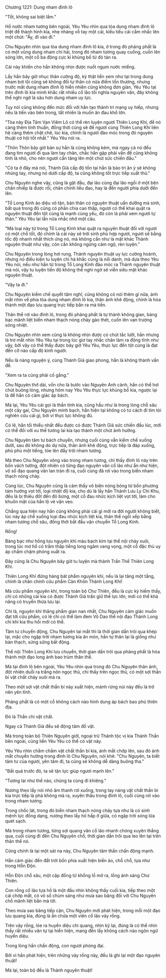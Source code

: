 




Chương 1221: Dung nham đỉnh lô


"Tốt, không sai biệt lắm."

Hồ nước nham tương bên ngoài, Yêu Yêu nhìn qua tòa dung nham đỉnh lô triệt để thành hình kia, nhẹ nhàng vỗ tay một cái, kiều tiếu cái cằm nhấc lên một chút: "Ầy, đi vào đi."

Chu Nguyên nhìn qua tòa dung nham đỉnh lô kia, ở trong đó phảng phất là có một vũng dung nham chi hải, trong đó nham tương quay cuồng, cuốn lên sóng lớn, một cỗ ba động cực kì khủng bố từ đó tản ra.

Cái này khiến cho hắn không nhịn được nuốt ngụm nước miếng.

Lấy hắn bây giờ nhục thân cường độ, kỳ thật liền xem như tại trong dung nham bơi lội cũng sẽ không đối tự thân có nửa điểm tổn thương, nhưng trước mắt dung nham đỉnh lô hiển nhiên cũng không đơn giản, Yêu Yêu tại trên đỉnh lô kia minh khắc rất nhiều cổ lão tối nghĩa nguyên văn, đây không thể nghi ngờ là sâu hơn dung nham uy lực.

Tuy nói cũng không đến mức đối với hắn tạo thành trí mạng uy hiếp, nhưng nếu là tiến vào bên trong, tất nhiên là muốn ăn đau khổ lớn.

"Tòa này Địa Tâm Vạn Viêm Lô có thể rèn luyện ngươi Thiên Long Khí, để nó càng thêm tinh thuần, đồng thời cũng sẽ để ngươi cùng Thiên Long Khí liên hệ càng thêm chặt chẽ, lúc kia, chính là ngươi đào móc trong đó nguyên thuật cơ hội tốt nhất." Yêu Yêu nói ra.

"Thôn Thôn bây giờ bản sự hẳn là cũng không kém, mà ngay cả nó đều đang tìm ngươi đi qua làm tay chân, chắc hẳn gặp phải vấn đề cũng không tính là nhỏ, cho nên ngươi cần tăng lên một chút sức chiến đấu."

"Có ta ở đây mà nói, Thánh Giả cấp độ tồn tại hẳn là bảo trì ăn ý sẽ không nhúng tay, nhưng nó dưới cấp độ, ta cũng không tốt trực tiếp xuất thủ."

Chu Nguyên nghe vậy, cũng là gật đầu, đại lão cùng đại lão ngồi ở một bên chấn nhiếp là được rồi, chân chính liều đao, hay là đến người phía dưới đến lên.

"Tổ Long Kinh ảo diệu vô tận, bản thân có nguyên thuật uẩn dưỡng mà sinh, bất quá trong đó cũng có phân chia cao thấp, ngươi có thể khai quật ra nguyên thuật đến tột cùng là mạnh cùng yếu, đó còn là phải xem ngươi tự thân." Yêu Yêu lại lần nữa nhắc nhở một câu.

"Mà loại này từ trong Tổ Long Kinh khai quật ra nguyên thuật đối với ngươi có một chỗ tốt, đó chính là cái này sẽ trời sinh phù hợp ngươi, ngươi sẽ bằng tốc độ nhanh nhất thích ứng nó, mà không cần như là mặt khác Thánh nguyên thuật như vậy, còn cần không ngừng cảm ngộ, rèn luyện."

Chu Nguyên trong lòng hơi rung, Thánh nguyên thuật uy lực cường hoành, nhưng nó điều kiện tu luyện chi hà khắc cũng là nổi danh, mà dựa theo Yêu Yêu nói, nếu như hắn từ trong Tổ Long Kinh đào móc ra Thánh nguyên thuật mà nói, vậy tu luyện tiến độ không thể nghi ngờ sẽ viễn siêu mặt khác nguyên thuật.

"Vậy ta đi."

Chu Nguyên kiềm chế quyết tâm nghĩ, cũng không có nói thêm gì nữa, ánh mắt nhìn về phía tòa dung nham đỉnh lô kia, thân ảnh khẽ động, chính là hóa thành một đạo lưu quang trực tiếp bắn ra mà tiến.

Thân thể rơi vào đỉnh lô, trong đó phảng phất là tự thành không gian, bàng bạc mãnh liệt biển nham thạch nóng chảy gào thét, cuốn lên vạn trượng sóng nhiệt.

Chu Nguyên nhìn xem cũng là không nhịn được có chút tắc lưỡi, hắn nhưng là trơ mắt nhìn Yêu Yêu tại trong lúc giơ tay nhấc chân làm ra động tĩnh như vậy, bởi vậy có thể thấy được bây giờ Yêu Yêu, thực lực đến tột cùng là đạt đến cỡ nào cấp độ kinh người.

Nếu là nàng nguyện ý, cùng Thánh Giả giao phong, hẳn là không thành vấn đề.

"Xem ra ta cũng phải cố gắng."

Chu Nguyên thở dài, vốn cho là bước vào Nguyên Anh cảnh, hắn có thể hơi chút buông lỏng, nhưng hôm nay Yêu Yêu thực lực khủng bố kia, ngược lại là để hắn có cảm giác áp bách.

Mà lại, Yêu Yêu cái gọi là thần tính kia, cũng hầu như là trong lòng chỗ sâu một cây gai, Chu Nguyên minh bạch, hắn hiện tại không có tư cách đi tìm tòi nghiên cứu cái gì, bởi vì thực lực không đủ.

Có lẽ, hắn tối thiểu nhất đều được có được Thánh Giả sức chiến đấu lúc, mới có thể đối với xu thế tương lai kia tạo thành một chút ảnh hưởng.

Chu Nguyên tâm tư bách chuyển, nhưng cuối cùng vẫn kiềm chế xuống dưới, sau đó không do dự nữa, thân ảnh khẽ động, trực tiếp là đáp xuống, phù phù một tiếng, tóe lên đầy trời nham tương.

Mà theo Chu Nguyên xông vào trong nham tương, chỉ thấy đỉnh lô này trên bốn vách tường, đột nhiên có từng đạo nguyên văn cổ lão như ẩn như hiện, vô số đạo quang văn lan tràn đi ra, cuối cùng đã rơi vào trong biển nham thạch nóng chảy.

Cùng lúc, Chu Nguyên cũng là cảm thấy vô biên nóng bỏng từ bốn phương tám hướng vọt tới, loại nhiệt độ kia, cho dù là lấy hắn Thánh Lưu Ly Chi Khu, đều là bị thiêu đốt đến đỏ bừng, một cỗ đau nhức kịch liệt vọt tới, làm cho khuôn mặt của hắn lộ vẻ vặn vẹo.

Chẳng qua hiện nay hắn cũng không phải cái gì mới ra đời người không biết, lúc này áp chế xuống loại đau nhức kịch liệt kia, thân thể ngồi xếp bằng nham tương chỗ sâu, đồng thời bắt đầu vận chuyển Tổ Long Kinh.

Rống!

Bàng bạc như hồng lưu nguyên khí màu bạch kim tại thể nội chảy xuôi, trong lúc mơ hồ có trầm thấp tiếng long ngâm vang vọng, một cỗ đặc thù uy áp chầm chậm phóng xuất ra.

Đây cũng là Chu Nguyên bây giờ tu luyện mà thành Trấn Thế Thiên Long Khí.

Thiên Long Khí đứng hàng bát phẩm nguyên khí, nếu là lại tăng một tầng, chính là chân chính cửu phẩm Càn Khôn Thánh Long Khí!

Mà cửu phẩm nguyên khí, trong toàn bộ Chư Thiên, đều là cực kỳ hiếm thấy, chỉ có những cái kia có được Thánh Giả trấn giữ thế lực lớn, mới có thể khả năng có truyền thừa lưu lại.

Chỉ là, nguyên khí thăng phẩm gian nan nhất, Chu Nguyên cảm giác muốn đạt tới cửu phẩm, có lẽ chỉ có thể làm đem Võ Dao thể nội đạo Thánh Long chi khí kia thu hồi mới có thể.

Tâm tư chuyển động, Chu Nguyên tai mắt thì là thời gian dần trôi qua khép lại, mặc cho ngập trời nham tương kia ăn mòn, hắn tự thân lại là giống như bàn thạch, sừng sững bất động.

Thể nội Thiên Long Khí lưu chuyển, thời gian dần trôi qua phảng phất là hóa thành một đạo long ảnh bao trùm thân thể.

Mà tại đỉnh lô bên ngoài, Yêu Yêu nhìn qua trong đó Chu Nguyên thân ảnh, đột nhiên duỗi ra trắng nõn ngọc thủ, chỉ thấy trên ngọc thủ, có một sợi thần bí vật chất chảy xuôi mà ra.

Theo một sợi vật chất thần bí này xuất hiện, mảnh rừng núi này đều là trở nên yên tĩnh.

Phảng phất là có một cỗ không cách nào hình dung áp bách bao phủ thiên địa.

Đó là Thần chi vật chất.

Ngay cả Thánh Giả đều sẽ động tâm đồ vật.

Mà trong toàn bộ Thiên Nguyên giới, ngoại trừ Thánh tộc vị kia Thánh Thần bên ngoài, cũng liền Yêu Yêu có thể có vật này.

Yêu Yêu nhìn chằm chằm vật chất thần bí kia, ánh mắt chớp lên, sau đó ánh mắt chuyển hướng trong đỉnh lô Chu Nguyên, nói khẽ: "Chu Nguyên, ta biết tâm tư của ngươi, yên tâm đi, ta cũng sẽ không dễ dàng buông tha."

"Bất quá trước đó, ta sẽ tận lực giúp ngươi mạnh lên."

"Tương lai như thế nào, chúng ta cùng đi khiêng."

Nương theo lấy nói nhỏ âm thanh rơi xuống, trong tay nàng vật chất thần bí kia trực tiếp là phá không mà ra, xuyên thấu trong đỉnh lô, cuối cùng rơi vào trong nham tương.

Trong chốc lát, trong đó biển nham thạch nóng chảy tựa như là có sinh mệnh lực đồng dạng, nương theo lấy hô hấp ở giữa, có ngập trời sóng lửa quét sạch.

Mà trong nham tương, từng sợi quang văn cổ lão nhanh chóng xuyên thẳng qua, cuối cùng đi đến Chu Nguyên chỗ, thời gian dần trôi qua leo lên tại trên thân thể nó.

Cũng chính là tại một sát na này, Chu Nguyên tâm thần chấn động mạnh.

Hắn cảm giác đến đất trời bốn phía xuất hiện biến ảo, chỗ chỗ, tựa như trong Hỗn Độn.

Hỗn Độn chỗ sâu, một cặp đồng tử khổng lồ mở ra, lồng ánh sáng Chư Thiên.

Con rồng cổ lão tựa hồ là một đầu nhìn không thấy cuối kia, tiếp theo một cái chớp mắt, có vô số chùm sáng như mưa sao băng đối với Chu Nguyên chỗ mãnh liệt bắn mà tới.

Theo mưa sao băng tiếp cận, Chu Nguyên mới phát hiện, trong mỗi một đạo lưu quang kia, đúng là ẩn chứa một viên cổ lão vảy rồng.

Trên vảy rồng, lóe ra huyền diệu chi quang, nhìn kỹ lại, đúng là có thể nhìn thấy rất nhiều văn tự tại hiển hiện, mang đến lấy không cách nào ngôn ngữ huyền diệu.

Trong lòng hắn chấn động, con ngươi phóng đại.

Bởi vì hắn phát hiện, trên những vảy rồng này, đều là ghi lại một đạo nguyên thuật!

Mà lại, toàn bộ đều là Thánh nguyên thuật!




